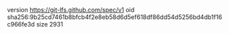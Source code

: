 version https://git-lfs.github.com/spec/v1
oid sha256:9b25cd7461b8bfcb4f2e8eb58d6d5ef618df86dd54d5256bd4db1f16c966fe3d
size 2931
